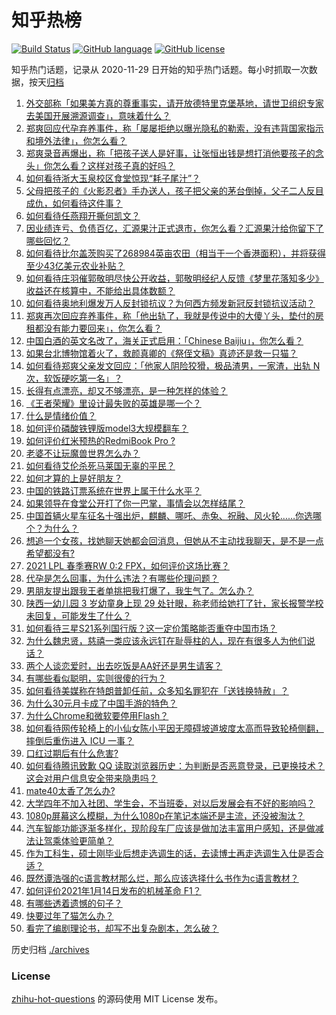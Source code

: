 # 知乎热榜
[![Build Status](https://github.com/ToWeLong/zhihu-hot-questions/workflows/CI/badge.svg)](https://github.com/ToWeLong/zhihu-hot-questions/actions)
[![GitHub language](https://img.shields.io/badge/language-golang-orange.svg)](https://golang.org/)
[![GitHub license](https://img.shields.io/github/license/ToWeLong/zhihu-hot-questions)](https://github.com/ToWeLong/zhihu-hot-questions/blob/main/LICENSE)

知乎热门话题，记录从 2020-11-29 日开始的知乎热门话题。每小时抓取一次数据，按天[归档](./archives)

<!-- BEGIN -->

1. [外交部称「如果美方真的尊重事实，请开放德特里克堡基地，请世卫组织专家去美国开展溯源调查」，意味着什么？](https://www.zhihu.com/question/440183834)
1. [郑爽回应代孕弃养事件，称「屡屡拒绝以曝光隐私的勒索，没有违背国家指示和境外法律」，你怎么看？](https://www.zhihu.com/question/440110046)
1. [郑爽录音再爆出，称「把孩子送人是好事，让张恒出钱是想打消他要孩子的念头」你怎么看？这样对孩子真的好吗？](https://www.zhihu.com/question/440192494)
1. [如何看待浙大玉泉校区食堂惊现“耗子尾汁”？](https://www.zhihu.com/question/440189712)
1. [父母把孩子的《火影忍者》手办送人，孩子把父亲的茅台倒掉，父子二人反目成仇，如何看待这件事？](https://www.zhihu.com/question/439057546)
1. [如何看待任燕翔开撕何凯文？](https://www.zhihu.com/question/440206230)
1. [因业绩连亏、负债百亿，汇源果汁正式退市，你怎么看？汇源果汁给你留下了哪些回忆？](https://www.zhihu.com/question/440154580)
1. [如何看待比尔盖茨购买了268984英亩农田（相当于一个香港面积），并将获得至少43亿美元农业补贴？](https://www.zhihu.com/question/439778716)
1. [如何看待庄羽催郭敬明尽快公开收益，郭敬明经纪人反馈《梦里花落知多少》收益还在核算中，不能给出具体数额？](https://www.zhihu.com/question/440088555)
1. [如何看待奥地利爆发万人反封锁抗议？为何西方频发新冠反封锁抗议活动？](https://www.zhihu.com/question/439780874)
1. [郑爽再次回应弃养事件，称「他出轨了，我就是传说中的大傻丫头，垫付的房租都没有能力要回来」，你怎么看？](https://www.zhihu.com/question/440163388)
1. [中国白酒的英文名改了，海关正式启用：「Chinese Baijiu」，你怎么看？](https://www.zhihu.com/question/439310843)
1. [如果台北博物馆着火了，救颜真卿的《祭侄文稿》真迹还是救一只猫？](https://www.zhihu.com/question/439996979)
1. [如何看待郑爽父亲发文回应：「他家人阴险狡猾，极品渣男，一家渣，出轨 N 次，软饭硬吃第一名」？](https://www.zhihu.com/question/440169709)
1. [长得有点漂亮，却又不够漂亮，是一种怎样的体验？](https://www.zhihu.com/question/64018902)
1. [《王者荣耀》里设计最失败的英雄是哪一个？](https://www.zhihu.com/question/408286708)
1. [什么是情绪价值？](https://www.zhihu.com/question/326968879)
1. [如何评价磷酸铁锂版model3大规模翻车？](https://www.zhihu.com/question/439689244)
1. [如何评价红米预热的RedmiBook Pro ?](https://www.zhihu.com/question/440122628)
1. [老婆不让玩魔兽世界怎么办？](https://www.zhihu.com/question/439787443)
1. [如何看待艾伦杀死马莱国无辜的平民？](https://www.zhihu.com/question/439947843)
1. [如何才算的上是好朋友？](https://www.zhihu.com/question/303153384)
1. [中国的铁路订票系统在世界上属于什么水平？](https://www.zhihu.com/question/315887668)
1. [如果领导在食堂公开打了你一巴掌，事情会以怎样结尾？](https://www.zhihu.com/question/440059304)
1. [中国首辆火星车征名十强出炉，麒麟、哪吒、赤兔、祝融、风火轮……你选哪个？为什么？](https://www.zhihu.com/question/440072542)
1. [想追一个女孩，找她聊天她都会回消息，但她从不主动找我聊天，是不是一点希望都没有?](https://www.zhihu.com/question/437298295)
1. [2021 LPL 春季赛RW 0:2 FPX，如何评价这场比赛？](https://www.zhihu.com/question/440137967)
1. [代孕是怎么回事，为什么违法？有哪些伦理问题？](https://www.zhihu.com/question/440050068)
1. [男朋友提出跟我王者单挑把我打爆了，我生气了。怎么办？](https://www.zhihu.com/question/439803669)
1. [陕西一幼儿园 3 岁幼童身上现 29 处针眼，称老师给她打了针，家长报警学校未回复，可能发生了什么？](https://www.zhihu.com/question/439988215)
1. [如何看待三星S21系列国行版？这一定价策略能否重夺中国市场？](https://www.zhihu.com/question/440042063)
1. [为什么魏忠贤，慈禧一类应该永远钉在耻辱柱的人，现在有很多人为他们说话？](https://www.zhihu.com/question/439038074)
1. [两个人谈恋爱时，出去吃饭是AA好还是男生请客？](https://www.zhihu.com/question/300022010)
1. [有哪些看似聪明，实则很傻的行为？](https://www.zhihu.com/question/60864080)
1. [如何看待美媒称在特朗普卸任前，众多知名罪犯在「送钱换特赦」？](https://www.zhihu.com/question/439956289)
1. [为什么30元月卡成了中国手游的特色？](https://www.zhihu.com/question/439585735)
1. [为什么Chrome和微软要停用Flash？](https://www.zhihu.com/question/343742101)
1. [如何看待网传轮椅上的小仙女陈小平因无障碍坡道坡度太高而导致轮椅侧翻，摔倒后重伤进入 ICU 一事？](https://www.zhihu.com/question/439962892)
1. [口红过期后有什么危害?](https://www.zhihu.com/question/313043689)
1. [如何看待腾讯致歉 QQ 读取浏览器历史：为判断是否恶意登录，已更换技术？这会对用户信息安全带来隐患吗？](https://www.zhihu.com/question/440079832)
1. [mate40太香了怎么办?](https://www.zhihu.com/question/435971897)
1. [大学四年不加入社团、学生会，不当班委，对以后发展会有不好的影响吗？](https://www.zhihu.com/question/295936624)
1. [1080p屏幕这么模糊，为什么1080p在笔记本端还是主流，还没被淘汰？](https://www.zhihu.com/question/439910219)
1. [汽车智能功能逐渐多样化，现阶段车厂应该是做加法丰富用户感知，还是做减法让驾乘体验更简单？](https://www.zhihu.com/question/436853756)
1. [作为工科生，硕士刚毕业后想走选调生的话，去读博士再走选调生入仕是否合适？](https://www.zhihu.com/question/433346689)
1. [既然谭浩强的c语言教材那么烂，那么应该选择什么书作为c语言教材？](https://www.zhihu.com/question/36858058)
1. [如何评价2021年1月14日发布的机械革命 F1？](https://www.zhihu.com/question/439467503)
1. [有哪些透着遗憾的句子？](https://www.zhihu.com/question/397959203)
1. [快要过年了猫怎么办？](https://www.zhihu.com/question/362900050)
1. [看完了编剧理论书，却写不出复杂剧本，怎么破？](https://www.zhihu.com/question/439146409)

<!-- END -->

历史归档 [./archives](./archives)


### License
[zhihu-hot-questions](https://github.com/towelong/zhihu-hot-questions) 的源码使用 MIT License 发布。